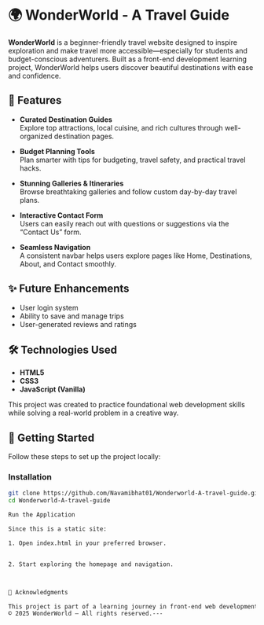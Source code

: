 # 🌍 WonderWorld - A Travel Guide

**WonderWorld** is a beginner-friendly travel website designed to inspire exploration and make travel more accessible—especially for students and budget-conscious adventurers. Built as a front-end development learning project, WonderWorld helps users discover beautiful destinations with ease and confidence.

## 🚀 Features

- **Curated Destination Guides**  
  Explore top attractions, local cuisine, and rich cultures through well-organized destination pages.

- **Budget Planning Tools**  
  Plan smarter with tips for budgeting, travel safety, and practical travel hacks.

- **Stunning Galleries & Itineraries**  
  Browse breathtaking galleries and follow custom day-by-day travel plans.

- **Interactive Contact Form**  
  Users can easily reach out with questions or suggestions via the “Contact Us” form.

- **Seamless Navigation**  
  A consistent navbar helps users explore pages like Home, Destinations, About, and Contact smoothly.

## ✨ Future Enhancements

- User login system  
- Ability to save and manage trips  
- User-generated reviews and ratings  

## 🛠️ Technologies Used

- **HTML5**
- **CSS3**
- **JavaScript (Vanilla)**

This project was created to practice foundational web development skills while solving a real-world problem in a creative way.

## 🚀 Getting Started

Follow these steps to set up the project locally:

### Installation

```bash
git clone https://github.com/Navamibhat01/Wonderworld-A-travel-guide.git
cd Wonderworld-A-travel-guide

Run the Application

Since this is a static site:

1. Open index.html in your preferred browser.


2. Start exploring the homepage and navigation.



🙏 Acknowledgments

This project is part of a learning journey in front-end web development.
© 2025 WonderWorld – All rights reserved.---

